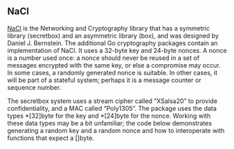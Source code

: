 ## NaCl

[NaCl](https://nacl.cr.yp.to) is the Networking and Cryptography library that has a symmetric library (secretbox) and an asymmetric library (box), and was designed by Daniel J. Bernstein. The additional Go cryptography packages contain an implementation of NaCl. It uses a 32-byte key and 24-byte nonces. A nonce is a number used once: a nonce should never be reused in a set of messages encrypted with the same key, or else a compromise may occur. In some cases, a randomly generated nonce is suitable. In other cases, it will be part of a stateful system; perhaps it is a message counter or sequence number.

The secretbox system uses a stream cipher called “XSalsa20” to provide confidentiality, and a MAC called “Poly1305”. The package uses the data types *[32]byte for the key and *[24]byte for the nonce. Working with these data types may be a bit unfamiliar; the code below demonstrates generating a random key and a random nonce and how to interoperate with functions that expect a []byte.



